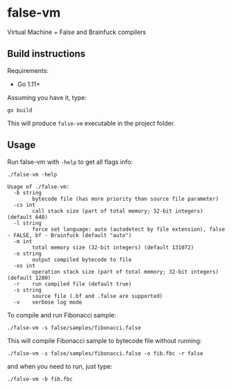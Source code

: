 # false-vm
Virtual Machine + False and Brainfuck compilers

Build instructions
------------------

Requirements:

* Go 1.11+

Assuming you have it, type:

```
go build
```

This will produce `false-vm` executable in the project folder.

Usage
------------------

Run false-vm with `-help` to get all flags info:

```
./false-vm -help

Usage of ./false-vm:
  -b string
    	bytecode file (has more priority than source file parameter)
  -cs int
    	call stack size (part of total memory; 32-bit integers) (default 640)
  -l string
    	force set language: auto (autodetect by file extension), false - FALSE, bf - Brainfuck (default "auto")
  -m int
    	total memory size (32-bit integers) (default 131072)
  -o string
    	output compiled bytecode to file
  -os int
    	operation stack size (part of total memory; 32-bit integers) (default 1280)
  -r	run compiled file (default true)
  -s string
    	source file (.bf and .false are supported)
  -v	verbose log mode
```

To compile and run Fibonacci sample:

```
./false-vm -s false/samples/fibonacci.false
```

This will compile Fibonacci sample to bytecode file without running:

```
./false-vm -s false/samples/fibonacci.false -o fib.fbc -r false
```

and when you need to run, just type:

```
./false-vm -b fib.fbc
```
